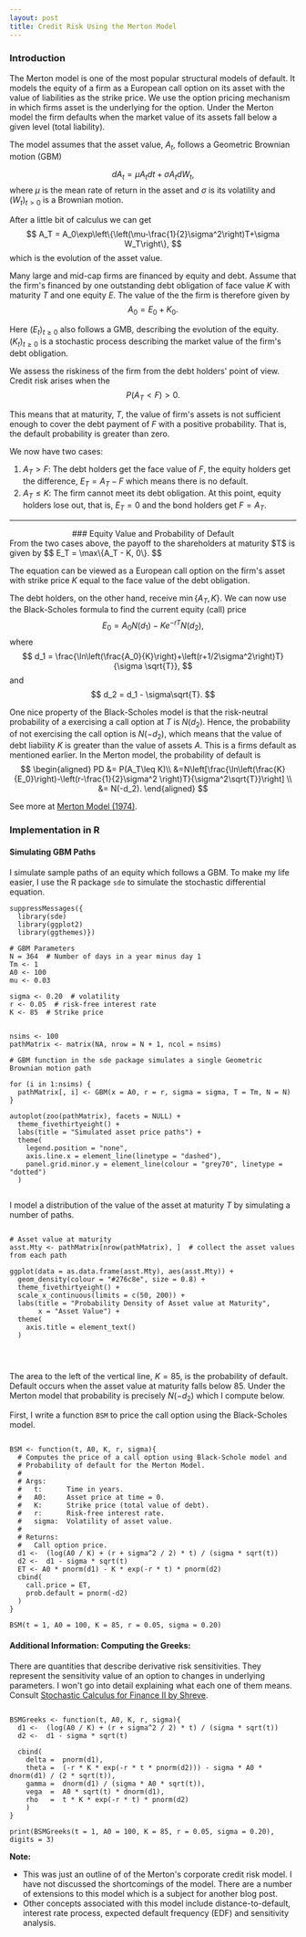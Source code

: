 ```yaml
---
layout: post
title: Credit Risk Using the Merton Model
---
```


### Introduction

The Merton model is one of the most popular structural models of default. It models the equity of a firm as a European call option on its asset with the value of liabilities as the strike price. We use the option pricing mechanism in which firms asset is the underlying for the option. Under the Merton model the firm defaults when the market value of its assets fall below a given level (total liability). 

The model assumes that the asset value, $A_t$, follows a Geometric Brownian motion (GBM)

$$
dA_t=\mu A_tdt + \sigma A_t dW_t,
$$
where $\mu$ is the mean rate of return in the asset and $\sigma$ is its volatility and $(W_t)_{t>0}$ is a Brownian motion.

After a little bit of calculus we can get
$$
A_T = A_0\exp\left\{\left(\mu-\frac{1}{2}\sigma^2\right)T+\sigma W_T\right\},
$$
which is the evolution of the asset value.

Many large and mid-cap firms are financed by equity and debt. Assume that the firm's financed by one outstanding debt obligation of face value $K$ with maturity $T$ and one equity $E$. The value of the the firm is therefore given by
$$
A_0 = E_0 + K_0.
$$

Here $(E_t)_{t\geq 0}$ also follows a GMB, describing the evolution of the equity. $(K_t)_{t\geq 0}$ is a stochastic process describing the market value of the firm's debt obligation.

We assess the riskiness of the firm from the debt holders' point of view. Credit risk arises when the 
$$
P(A_T<F)>0.
$$

This means that at maturity, $T$, the value of firm's assets is not sufficient enough to cover the debt payment of $F$ with a positive probability. That is, the default probability is greater than zero.


We now have two cases:

1. $A_T > F$: The debt holders get the face value of $F$, the equity holders get the difference, $E_T=A_T-F$ which means there is no default.
2. $A_T \leq K$: The firm cannot meet its debt obligation. At this point, equity holders lose out, that is, $E_T=0$ and the bond holders get $F=A_T$.


****

<center>
### Equity Value and Probability of Default
</center>
From the two cases above, the payoff to the shareholders at maturity $T$ is given by
$$
E_T = \max\{A_T - K, 0\}.
$$
 
The equation can be viewed as a European call option on the firm's asset with strike price $K$ equal to the face value of the debt obligation.

The debt holders, on the other hand, receive $\min\{A_T,K\}$.
We can now use the Black-Scholes formula to find the current equity (call) price
$$
E_0 = A_0N(d_1)-Ke^{-rT}N(d_2),
$$
where
$$
d_1 = \frac{\ln\left(\frac{A_0}{K}\right)+\left(r+1/2\sigma^2\right)T}{\sigma \sqrt{T}},
$$
and
$$
d_2 = d_1 - \sigma\sqrt{T}.
$$

One nice property of the Black-Scholes model is that the risk-neutral probability of a exercising a call option at $T$ is $N(d_2)$. Hence, the probability of not exercising  the call option is $N(-d_2)$, which means that the value of debt liability $K$ is greater than the value of assets $A$. This is a firms default as mentioned earlier. In the Merton model, the probability of default is 
$$
\begin{aligned}
PD &= P(A_T\leq K)\\
&=N\left[\frac{\ln\left(\frac{K}{E_0}\right)-\left(r-\frac{1}{2}\sigma^2 \right)T}{\sigma^2\sqrt{T}}\right] \\
&= N(-d_2).
\end{aligned}
$$

See more at <a href="http://onlinelibrary.wiley.com/doi/10.1111/j.1540-6261.1974.tb03058.x/pdf" target="_blank">Merton Model (1974)</a>.

### Implementation in R

#### Simulating GBM Paths
I simulate sample paths of an equity which follows a GBM. To make my life easier, I use the R package `sde` to simulate the stochastic differential equation. 
```{r, warning=FALSE, message=FALSE, fig.align='center', fig.cap='GBM Sample Path'}
suppressMessages({
  library(sde)
  library(ggplot2)
  library(ggthemes)})

# GBM Parameters
N = 364  # Number of days in a year minus day 1
Tm <- 1  
A0 <- 100
mu <- 0.03

sigma <- 0.20  # volatility
r <- 0.05  # risk-free interest rate
K <- 85  # Strike price


nsims <- 100
pathMatrix <- matrix(NA, nrow = N + 1, ncol = nsims)

# GBM function in the sde package simulates a single Geometric Brownian motion path

for (i in 1:nsims) {
  pathMatrix[, i] <- GBM(x = A0, r = r, sigma = sigma, T = Tm, N = N)
}

autoplot(zoo(pathMatrix), facets = NULL) +
  theme_fivethirtyeight() +
  labs(title = "Simulated asset price paths") +
  theme(
    legend.position = "none",
    axis.line.x = element_line(linetype = "dashed"),
    panel.grid.minor.y = element_line(colour = "grey70", linetype = "dotted")
  )


```

I model a distribution of the value of the asset at maturity $T$ by simulating a number of paths.  

```{r, warning=FALSE, message=FALSE, fig.align='center'}

# Asset value at maturity
asst.Mty <- pathMatrix[nrow(pathMatrix), ]  # collect the asset values from each path

ggplot(data = as.data.frame(asst.Mty), aes(asst.Mty)) +
  geom_density(colour = "#276c8e", size = 0.8) +
  theme_fivethirtyeight() +
  scale_x_continuous(limits = c(50, 200)) +
  labs(title = "Probability Density of Asset value at Maturity",
       x = "Asset Value") +
  theme(
    axis.title = element_text()
  )
  
  


```

The area to the left of the vertical line, $K=85$, is the probability of default. Default occurs when the asset value at maturity falls below 85. Under the Merton model that probability is precisely $N(-d_2)$ which I compute below. 

First, I write a function `BSM` to price the call option using the Black-Scholes model.

```{r, warning=FALSE, message=FALSE, fig.align='center'}

BSM <- function(t, A0, K, r, sigma){
  # Computes the price of a call option using Black-Schole model and
  # Probability of default for the Merton Model.
  # 
  # Args: 
  #   t:      Time in years.
  #   A0:     Asset price at time = 0.
  #   K:      Strike price (total value of debt).
  #   r:      Risk-free interest rate.
  #   sigma:  Volatility of asset value.
  #
  # Returns:
  #   Call option price.
  d1 <-  (log(A0 / K) + (r + sigma^2 / 2) * t) / (sigma * sqrt(t))
  d2 <-  d1 - sigma * sqrt(t)
  ET <- A0 * pnorm(d1) - K * exp(-r * t) * pnorm(d2)
  cbind(
    call.price = ET,
    prob.default = pnorm(-d2)
  )
}

BSM(t = 1, A0 = 100, K = 85, r = 0.05, sigma = 0.20)

```


#### Additional Information: Computing the Greeks:

There are quantities that describe derivative risk sensitivities. They represent the sensitivity value of an option to changes in underlying parameters. I won't go into detail explaining what each one of them means. Consult <a href="http://www.springer.com/us/book/9780387401010" target="_blank">Stochastic Calculus for Finance II by Shreve</a>.


```{r, warning=FALSE, message=FALSE, fig.align='center'}

BSMGreeks <- function(t, A0, K, r, sigma){
  d1 <-  (log(A0 / K) + (r + sigma^2 / 2) * t) / (sigma * sqrt(t))
  d2 <-  d1 - sigma * sqrt(t)
  
  cbind(
    delta =  pnorm(d1),
    theta =  (-r * K * exp(-r * t * pnorm(d2))) - sigma * A0 * dnorm(d1) / (2 * sqrt(t)),
    gamma =  dnorm(d1) / (sigma * A0 * sqrt(t)),
    vega  =  A0 * sqrt(t) * dnorm(d1),
    rho   =  t * K * exp(-r * t) * pnorm(d2)
    )
}

print(BSMGreeks(t = 1, A0 = 100, K = 85, r = 0.05, sigma = 0.20), digits = 3)
```

**Note:**

- This was just an outline of of the Merton's corporate credit risk model. I have not discussed the shortcomings of the model. There are a number of extensions to this model which is a subject for another blog post.
- Other concepts associated with this model include distance-to-default, interest rate process, expected default frequency (EDF) and sensitivity analysis.


